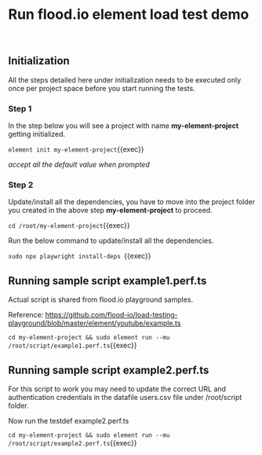 
# Run flood.io element load test demo

<br>

## Initialization

All the steps detailed here under initialization needs to be executed only once per project space before you start running the tests.


### Step 1

In the step below you will see a project with name __my-element-project__ getting initialized. 

`element init my-element-project`{{exec}}

_accept all the default value when prompted_


### Step 2

Update/install all the dependencies, you have to move into the project folder you created in the above step __my-element-project__ to proceed.

`cd /root/my-element-project`{{exec}}

Run the below command to update/install all the dependencies. 

`sudo npx playwright install-deps `{{exec}}


## Running sample script example1.perf.ts

Actual script is shared from flood.io playground samples.

Reference: <https://github.com/flood-io/load-testing-playground/blob/master/element/youtube/example.ts>


`cd my-element-project && sudo element run --mu /root/script/example1.perf.ts`{{exec}}


## Running sample script example2.perf.ts

For this script to work you may need to update the correct URL and authentication credentials in the datafile users.csv file under /root/script folder.

Now run the testdef example2.perf.ts

`cd my-element-project && sudo element run --mu /root/script/example2.perf.ts`{{exec}}

